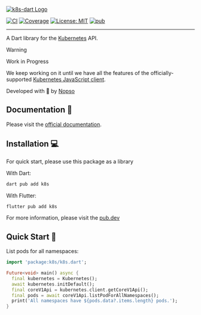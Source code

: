 [![k8s-dart Logo][k8s_dart_logo]][k8s_dart_link]

[![CI][ci_badge]][ci_link]
[![Coverage][coverage_badge]][coverage_link]
[![License: MIT][license_badge]][license_link]
[![pub][pub_badge]][pub_link]

---
A Dart library for the [Kubernetes](https://kubernetes.io/) API.

> [!WARNING]
> Work in Progress
>
> We keep working on it until we have all the features of the officially-supported [Kubernetes JavaScript client][kubernetes_javascript_client_link].

Developed with 💙 by [Nopso][nopso_link]

## Documentation 📝
Please visit the [official documentation][docs_link].

## Installation 💻
For quick start, please use this package as a library

With Dart:
```sh
dart pub add k8s
```
With Flutter:
```sh
flutter pub add k8s
```
For more information, please visit the [pub.dev](https://pub.dev/packages/k8s/install)

## Quick Start 🚀
List pods for all namespaces:
```dart
import 'package:k8s/k8s.dart';

Future<void> main() async {
  final kubernetes = Kubernetes();
  await kubernetes.initDefault();
  final coreV1Api = kubernetes.client.getCoreV1Api();
  final pods = await coreV1Api.listPodForAllNamespaces();
  print('All namespaces have ${pods.data?.items.length} pods.');
}
```

[k8s_dart_logo]: https://raw.githubusercontent.com/nopso/k8s-dart/main/assets/logo.svg
[k8s_dart_link]: https://k8s-dart.nopso.io/
[ci_badge]: https://github.com/nopso/k8s-dart/actions/workflows/ci.yml/badge.svg?branch=main
[ci_link]: https://github.com/nopso/k8s-dart/actions/workflows/ci.yml
[coverage_badge]: https://codecov.io/github/nopso/k8s-dart/graph/badge.svg?token=HJNIIKONS2
[coverage_link]: https://codecov.io/github/nopso/k8s-dart
[license_badge]: https://img.shields.io/badge/license-MIT-blue.svg
[license_link]: https://opensource.org/licenses/MIT
[pub_badge]: https://img.shields.io/pub/v/k8s
[pub_link]: https://pub.dev/packages/k8s
[nopso_link]: https://nopso.io/
[docs_link]: https://k8s-dart.nopso.io/
[kubernetes_javascript_client_link]: https://github.com/kubernetes-client/javascript
